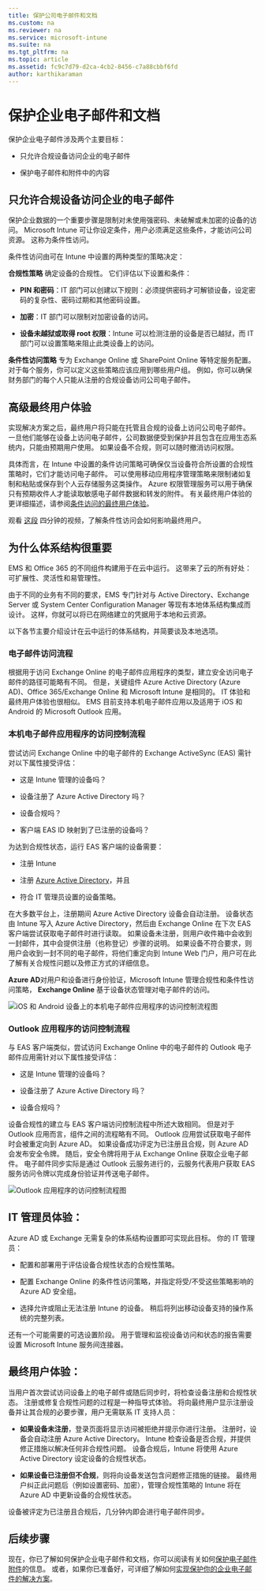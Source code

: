 ```yaml
---
title: 保护公司电子邮件和文档
ms.custom: na
ms.reviewer: na
ms.service: microsoft-intune
ms.suite: na
ms.tgt_pltfrm: na
ms.topic: article
ms.assetid: fc9c7d79-d2ca-4cb2-8456-c7a88cbbf6fd
author: karthikaraman
---
```


# 保护企业电子邮件和文档
保护企业电子邮件涉及两个主要目标：

-   只允许合规设备访问企业的电子邮件

-   保护电子邮件和附件中的内容

## 只允许合规设备访问企业的电子邮件
保护企业数据的一个重要步骤是限制对未使用强密码、未破解或未加密的设备的访问。 Microsoft Intune 可让你设定条件，用户必须满足这些条件，才能访问公司资源。 这称为条件性访问。

条件性访问由可在 Intune 中设置的两种类型的策略决定：

**合规性策略** 确定设备的合规性。 它们评估以下设置和条件：

-   **PIN 和密码**：IT 部门可以创建以下规则：必须提供密码才可解锁设备，设定密码的复杂性、密码过期和其他密码设置。

-   **加密**：IT 部门可以限制对加密设备的访问。

-   **设备未越狱或取得 root 权限**：Intune 可以检测注册的设备是否已越狱，而 IT 部门可以设置策略来阻止此类设备上的访问。

**条件性访问策略** 专为 Exchange Online 或 SharePoint Online 等特定服务配置。 对于每个服务，你可以定义这些策略应该应用到哪些用户组。 例如，你可以确保财务部门的每个人只能从注册的合规设备访问公司电子邮件。

## 高级最终用户体验
实现解决方案之后，最终用户将只能在托管且合规的设备上访问公司电子邮件。 一旦他们能够在设备上访问电子邮件，公司数据便受到保护并且包含在应用生态系统内，只能由预期用户使用。 如果设备不合规，则可以随时撤消访问权限。

具体而言，在 Intune 中设置的条件访问策略可确保仅当设备符合所设置的合规性策略时，它们才能访问电子邮件。 可以使用移动应用程序管理策略来限制诸如复制和粘贴或保存到个人云存储服务这类操作。 Azure 权限管理服务可以用于确保只有预期收件人才能读取敏感电子邮件数据和转发的附件。 有关最终用户体验的更详细描述，请参阅[条件访问的最终用户体验](../Solutions/end-user-experience-conditional-access.md)。


观看 [这段](https://www.youtube.com/watch?feature=player_embedded&v=lYx3YIezccg) 四分钟的视频，了解条件性访问会如何影响最终用户。

## 为什么体系结构很重要
EMS 和 Office 365 的不同组件构建用于在云中运行。 这带来了云的所有好处：可扩展性、灵活性和易管理性。

由于不同的业务有不同的要求，EMS 专门针对与 Active Directory、Exchange Server 或 System Center Configuration Manager 等现有本地体系结构集成而设计。 这样，你就可以将已在网络建立的凭据用于本地和云资源。

以下各节主要介绍设计在云中运行的体系结构，并简要谈及本地选项。

### 电子邮件访问流程
根据用于访问 Exchange Online 的电子邮件应用程序的类型，建立安全访问电子邮件的路径可能略有不同。 但是，关键组件 Azure Active Directory (Azure AD)、Office 365/Exchange Online 和 Microsoft Intune 是相同的。 IT 体验和最终用户体验也很相似。 EMS 目前支持本机电子邮件应用以及适用于 iOS 和 Android 的 Microsoft Outlook 应用。

### 本机电子邮件应用程序的访问控制流程
尝试访问 Exchange Online 中的电子邮件的 Exchange ActiveSync (EAS) 需针对以下属性接受评估：

-   这是 Intune 管理的设备吗？

-   设备注册了 Azure Active Directory 吗？

-   设备合规吗？

-   客户端 EAS ID 映射到了已注册的设备吗？

为达到合规性状态，运行 EAS 客户端的设备需要：

-   注册 Intune

-   注册 [Azure Active Directory](https://msdn.microsoft.com/en-us/6a14cb1f-a058-4453-8ede-d9f4a66a7073.aspx)，并且

-   符合 IT 管理员设置的设备策略。

在大多数平台上，注册期间 Azure Active Directory 设备会自动注册。 设备状态由 Intune 写入 Azure Active Directory，然后由 Exchange Online 在下次 EAS 客户端尝试获取电子邮件时进行读取。 如果设备未注册，则用户收件箱中会收到一封邮件，其中会提供注册（也称登记）步骤的说明。 如果设备不符合要求，则用户会收到一封不同的电子邮件，将他们重定向到 Intune Web 门户，用户可在此了解有关合规性问题以及修正方式的详细信息。

**Azure AD**对用户和设备进行身份验证，Microsoft Intune 管理合规性和条件性访问策略， **Exchange Online** 基于设备状态管理对电子邮件的访问。

![iOS 和 Android 设备上的本机电子邮件应用程序的访问控制流程图](./media/ProtectEmail/Access-Control-Flow-For-Native-Email-Apps.png)

### Outlook 应用程序的访问控制流程
与 EAS 客户端类似，尝试访问 Exchange Online 中的电子邮件的 Outlook 电子邮件应用需针对以下属性接受评估：

-   这是 Intune 管理的设备吗？

-   设备注册了 Azure Active Directory 吗？

-   设备合规吗？

设备合规性的建立与 EAS 客户端访问控制流程中所述大致相同。 但是对于 Outlook 应用而言，组件之间的流程略有不同。 Outlook 应用尝试获取电子邮件时会被重定向到 Azure AD。 如果设备成功评定为已注册且合规，则 Azure AD 会发布安全令牌。 随后，安全令牌将用于从 Exchange Online 获取企业电子邮件。 电子邮件同步实际是通过 Outlook 云服务进行的，云服务代表用户获取 EAS 服务访问令牌以完成身份验证并传送电子邮件。

![Outlook 应用程序的访问控制流程图](./media/ProtectEmail/Access-Control-Flow-For-Outlook-App.png)

## IT 管理员体验：
Azure AD 或 Exchange 无需复杂的体系结构设置即可实现此目标。 你的 IT 管理员：

-   配置和部署用于评估设备合规性状态的合规性策略。

-   配置 Exchange Online 的条件性访问策略，并指定将受/不受这些策略影响的 Azure AD 安全组。

-   选择允许或阻止无法注册 Intune 的设备。 稍后将列出移动设备支持的操作系统的完整列表。

还有一个可能需要的可选设置阶段。 用于管理和监视设备访问和状态的报告需要设置 Microsoft Intune 服务间连接器。

## 最终用户体验：
当用户首次尝试访问设备上的电子邮件或随后同步时，将检查设备注册和合规性状态。 注册或修复合规性问题的过程是一种指导式体验。 将向最终用户显示注册设备并让其合规的必要步骤，用户无需联系 IT 支持人员：

-   **如果设备未注册**，登录页面将显示访问被拒绝并提示你进行注册。 注册时，设备会自动注册 Azure Active Directory。 Intune 检查设备是否合规，并提供修正措施以解决任何非合规性问题。 设备合规后，Intune 将使用 Azure Active Directory 设定设备的合规性状态。

-   **如果设备已注册但不合规**，则将向设备发送包含问题修正措施的链接。 最终用户纠正此问题后（例如设置密码、加密），管理合规性策略的 Intune 将在 Azure AD 中更新设备的合规性状态。

设备被评定为已注册且合规后，几分钟内即会进行电子邮件同步。

## 后续步骤
现在，你已了解如何保护企业电子邮件和文档，你可以阅读有关如何[保护电子邮件附件](../Solutions/protect-email-attachments.md)的信息。 或者，如果你已准备好，可详细了解如何[实现保护你的企业电子邮件的解决方案](../Solutions/implement-solution.md)。


<!--HONumber=Apr16_HO2-->



